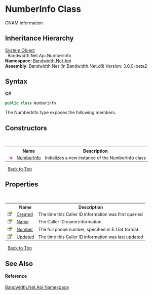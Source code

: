 ﻿# NumberInfo Class
 

CNAM information


## Inheritance Hierarchy
<a href="http://msdn2.microsoft.com/en-us/library/e5kfa45b" target="_blank">System.Object</a><br />&nbsp;&nbsp;Bandwidth.Net.Api.NumberInfo<br />
**Namespace:**&nbsp;<a href ="N_Bandwidth_Net_Api.md">Bandwidth.Net.Api</a><br />**Assembly:**&nbsp;Bandwidth.Net (in Bandwidth.Net.dll) Version: 3.0.0-beta2

## Syntax

**C#**<br />
``` C#
public class NumberInfo
```

The NumberInfo type exposes the following members.


## Constructors
&nbsp;<table><tr><th></th><th>Name</th><th>Description</th></tr><tr><td>![Public method](media/pubmethod.gif "Public method")</td><td><a href ="M_Bandwidth_Net_Api_NumberInfo__ctor.md">NumberInfo</a></td><td>
Initializes a new instance of the NumberInfo class</td></tr></table>&nbsp;
<a href="#numberinfo-class">Back to Top</a>

## Properties
&nbsp;<table><tr><th></th><th>Name</th><th>Description</th></tr><tr><td>![Public property](media/pubproperty.gif "Public property")</td><td><a href ="P_Bandwidth_Net_Api_NumberInfo_Created.md">Created</a></td><td>
The time this Caller ID information was first queried</td></tr><tr><td>![Public property](media/pubproperty.gif "Public property")</td><td><a href ="P_Bandwidth_Net_Api_NumberInfo_Name.md">Name</a></td><td>
The Caller ID name information.</td></tr><tr><td>![Public property](media/pubproperty.gif "Public property")</td><td><a href ="P_Bandwidth_Net_Api_NumberInfo_Number.md">Number</a></td><td>
The full phone number, specified in E.164 format.</td></tr><tr><td>![Public property](media/pubproperty.gif "Public property")</td><td><a href ="P_Bandwidth_Net_Api_NumberInfo_Updated.md">Updated</a></td><td>
The time this Caller ID information was last updated</td></tr></table>&nbsp;
<a href="#numberinfo-class">Back to Top</a>

## See Also


#### Reference
<a href ="N_Bandwidth_Net_Api.md">Bandwidth.Net.Api Namespace</a><br />